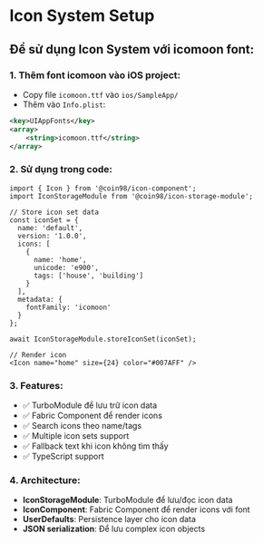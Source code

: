 # Icon System Setup

## Để sử dụng Icon System với icomoon font:

### 1. Thêm font icomoon vào iOS project:
- Copy file `icomoon.ttf` vào `ios/SampleApp/`
- Thêm vào `Info.plist`:
```xml
<key>UIAppFonts</key>
<array>
    <string>icomoon.ttf</string>
</array>
```

### 2. Sử dụng trong code:

```tsx
import { Icon } from '@coin98/icon-component';
import IconStorageModule from '@coin98/icon-storage-module';

// Store icon set data
const iconSet = {
  name: 'default',
  version: '1.0.0',
  icons: [
    {
      name: 'home',
      unicode: 'e900',
      tags: ['house', 'building']
    }
  ],
  metadata: {
    fontFamily: 'icomoon'
  }
};

await IconStorageModule.storeIconSet(iconSet);

// Render icon
<Icon name="home" size={24} color="#007AFF" />
```

### 3. Features:
- ✅ TurboModule để lưu trữ icon data
- ✅ Fabric Component để render icons
- ✅ Search icons theo name/tags
- ✅ Multiple icon sets support
- ✅ Fallback text khi icon không tìm thấy
- ✅ TypeScript support

### 4. Architecture:
- **IconStorageModule**: TurboModule để lưu/đọc icon data
- **IconComponent**: Fabric Component để render icons với font
- **UserDefaults**: Persistence layer cho icon data
- **JSON serialization**: Để lưu complex icon objects
